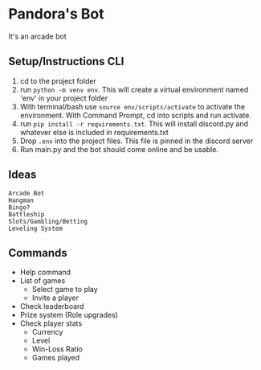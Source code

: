 # Pandora's Bot
It's an arcade bot

## Setup/Instructions CLI
1. cd to the project folder
2. run `python -m venv env`. This will create a virtual environment named 'env' in your project folder
3. With terminal/bash use `source env/scripts/activate` to activate the environment. With Command Prompt, cd into scripts and run activate.
4. run `pip install -r requirements.txt`. This will install discord.py and whatever else is included in requirements.txt
5. Drop `.env` into the project files. This file is pinned in the discord server
6. Run main.py and the bot should come online and be usable.

## Ideas 
	Arcade Bot
	Hangman
	Bingo?
	Battleship
	Slots/Gambling/Betting
	Leveling System

## Commands
- Help command
- List of games 
  - Select game to play
  - Invite a player
- Check leaderboard
- Prize system (Role upgrades)
- Check player stats
  - Currency
  - Level
  - Win-Loss Ratio
  - Games played
